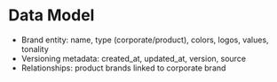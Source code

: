 # Data Model

- Brand entity: name, type (corporate/product), colors, logos, values, tonality
- Versioning metadata: created_at, updated_at, version, source
- Relationships: product brands linked to corporate brand
